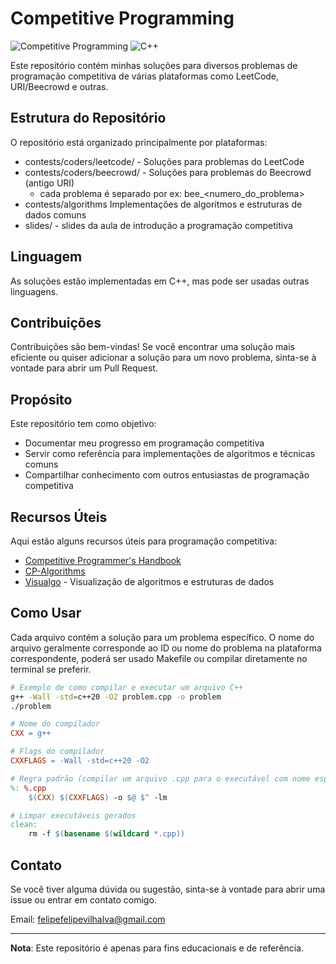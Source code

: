 # Competitive Programming

![Competitive Programming](https://img.shields.io/badge/Competitive-Programming-blue) ![C++](https://img.shields.io/badge/Language-C%2B%2B-red)

Este repositório contém minhas soluções para diversos problemas de programação competitiva de várias plataformas como LeetCode, URI/Beecrowd e outras.

## Estrutura do Repositório

O repositório está organizado principalmente por plataformas:

- contests/coders/leetcode/ - Soluções para problemas do LeetCode
- contests/coders/beecrowd/ - Soluções para problemas do Beecrowd (antigo URI)
  - cada problema é separado por ex: bee_<numero_do_problema>
- contests/algorithms Implementações de algoritmos e estruturas de dados comuns
- slides/  - slides da aula de introdução a programação competitiva

## Linguagem

As soluções estão implementadas em C++, mas pode ser usadas outras linguagens.

## Contribuições

Contribuições são bem-vindas! Se você encontrar uma solução mais eficiente ou quiser adicionar a solução para um novo problema, sinta-se à vontade para abrir um Pull Request.

## Propósito

Este repositório tem como objetivo:

- Documentar meu progresso em programação competitiva
- Servir como referência para implementações de algoritmos e técnicas comuns
- Compartilhar conhecimento com outros entusiastas de programação competitiva

## Recursos Úteis

Aqui estão alguns recursos úteis para programação competitiva:

- [Competitive Programmer's Handbook](https://cses.fi/book/book.pdf)
- [CP-Algorithms](https://cp-algorithms.com/)
- [Visualgo](https://visualgo.net/) - Visualização de algoritmos e estruturas de dados

## Como Usar

Cada arquivo contém a solução para um problema específico. O nome do arquivo geralmente corresponde ao ID ou nome do problema na plataforma correspondente, poderá ser usado Makefile ou compilar diretamente no terminal se preferir.

```bash
# Exemplo de como compilar e executar um arquivo C++
g++ -Wall -std=c++20 -O2 problem.cpp -o problem
./problem


```

```makefile
# Nome do compilador
CXX = g++

# Flags do compilador
CXXFLAGS = -Wall -std=c++20 -O2

# Regra padrão (compilar um arquivo .cpp para o executável com nome especificado)
%: %.cpp
	$(CXX) $(CXXFLAGS) -o $@ $^ -lm

# Limpar executáveis gerados
clean:
	rm -f $(basename $(wildcard *.cpp))
```

## Contato

Se você tiver alguma dúvida ou sugestão, sinta-se à vontade para abrir uma issue ou entrar em contato comigo.



Email: felipefelipevilhalva@gmail.com

------

**Nota**: Este repositório é apenas para fins educacionais e de referência.